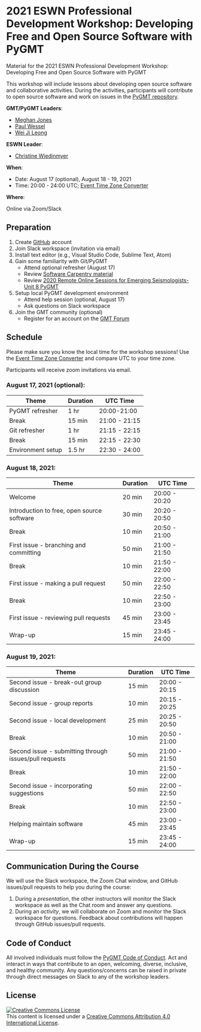 # 2021 ESWN Professional Development Workshop: Developing Free and Open Source Software with PyGMT
 
Material for the 2021 ESWN Professional Development Workshop:
Developing Free and Open Source Software with PyGMT

This workshop will include lessons about developing open source software and
collaborative activities. During the activities, participants will contribute
to open source software and work on issues in the
[PyGMT repository](https://github.com/GenericMappingTools/pygmt).

**GMT/PyGMT Leaders**:
- [Meghan Jones](https://github.com/meghanrjones)
- [Paul Wessel](https://github.com/PaulWessel)
- [Wei Ji Leong](https://github.com/weiji14)

**ESWN Leader**:
- [Christine Wiedinmyer](https://eswnonline.org/welcome/leadership/)

**When**:

- Date: August 17 (optional), August 18 - 19, 2021
- Time: 20:00 - 24:00 UTC; [Event Time Zone Converter](https://www.timeanddate.com/worldclock/fixedtime.html?msg=ESWN%2FPyGMT+Workshop&iso=20210818T20&p1=%3A&ah=4)

**Where**:

Online via Zoom/Slack

## Preparation

1. Create [GitHub](https://github.com/) account
2. Join Slack workspace (invitation via email)
3. Install text editor (e.g., Visual Studio Code, Sublime Text, Atom)
4. Gain some familiarity with Git/PyGMT
   - Attend optional refresher (August 17)
   - Review [Software Carpentry material](https://swcarpentry.github.io/git-novice/)
   - Review [2020 Remote Online Sessions for Emerging Seismologists- Unit 8 PyGMT](https://www.youtube.com/watch?v=SSIGJEe0BIk)
5. Setup local PyGMT development environment
   - Attend help session (optional, August 17)
   - Ask questions on Slack workspace
6. Join the GMT community (optional)
   - Register for an account on the [GMT Forum](https://forum.generic-mapping-tools.org/)

## Schedule

Please make sure you know the local time for the workshop sessions! Use the
[Event Time Zone Converter](https://www.timeanddate.com/worldclock/fixedtime.html?msg=ESWN%2FPyGMT+Workshop&iso=20210818T20&p1=%3A&ah=4)
and compare UTC to your time zone.

Participants will receive zoom invitations via email.

### August 17, 2021 (optional):

| **Theme** | **Duration** | **UTC Time** |
|-----------|--------------|--------------|
| PyGMT refresher | 1 hr | 20:00-21:00 |
| Break | 15 min | 21:00 - 21:15 |
| Git refresher | 1 hr | 21:15 - 22:15 |
| Break | 15 min | 22:15 - 22:30 |
| Environment setup | 1.5 hr | 22:30 - 24:00 |


### August 18, 2021:

| **Theme** | **Duration** | **UTC Time** |
|-----------|--------------|--------------|
| Welcome | 20 min | 20:00 - 20:20 |
| Introduction to free, open source software | 30 min | 20:20 - 20:50 |
| Break | 10 min | 20:50 - 21:00 |
| First issue - branching and committing | 50 min | 21:00 - 21:50 |
| Break | 10 min | 21:50 - 22:00 |
| First issue - making a pull request | 50 min | 22:00 - 22:50 |
| Break | 10 min | 22:50 - 23:00 |
| First issue - reviewing pull requests | 45 min | 23:00 - 23:45 |
| Wrap-up | 15 min | 23:45 - 24:00 |

### August 19, 2021:

| **Theme** | **Duration** | **UTC Time** |
|-----------|--------------|--------------|
| Second issue - break-out group discussion | 15 min | 20:00 - 20:15 |
| Second issue - group reports | 10 min | 20:15 - 20:25 |
| Second issue - local development | 25 min | 20:25 - 20:50 |
| Break | 10 min | 20:50 - 21:00 |
| Second issue - submitting through issues/pull requests | 50 min |21:00 - 21:50 |
| Break | 10 min | 21:50 - 22:00 |
| Second issue - incorporating suggestions | 50 min | 22:00 - 22:50 |
| Break | 10 min | 22:50 - 23:00 |
| Helping maintain software | 45 min | 23:00 - 23:45 |
| Wrap-up | 15 min | 23:45 - 24:00 |


## Communication During the Course

We will use the Slack workspace, the Zoom Chat window, and GitHub issues/pull
requests to help you during the course:

1. During a *presentation*, the other instructors will monitor the Slack
   workspace as well as the Chat room and answer any questions.
2. During an *activity*, we will collaborate on Zoom and monitor the Slack
   workspace for questions. Feedback about contributions will happen through
   GitHub issues/pull requests.

## Code of Conduct

All involved individuals must follow the
[PyGMT Code of Conduct](https://github.com/GenericMappingTools/pygmt/blob/main/CODE_OF_CONDUCT.md).
Act and interact in ways that contribute to an open, welcoming, diverse,
inclusive, and healthy community. Any questions/concerns can be raised
in private through direct messages on Slack to any of the workshop leaders.

## License

<a rel="license" href="http://creativecommons.org/licenses/by/4.0/"><img alt="Creative Commons License" style="border-width:0" src="https://i.creativecommons.org/l/by/4.0/88x31.png" /></a><br />This content is licensed under a
<a rel="license" href="http://creativecommons.org/licenses/by/4.0/">Creative Commons Attribution 4.0 International License</a>.
